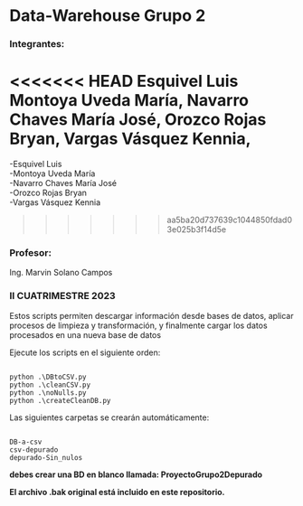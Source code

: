 # Data-Warehouse Grupo 2

### Integrantes:

<<<<<<< HEAD
Esquivel Luis
Montoya Uveda María,
Navarro Chaves María José,
Orozco Rojas Bryan,
Vargas Vásquez Kennia,
=======
-Esquivel Luis <br />
-Montoya Uveda María <br />
-Navarro Chaves María José <br />
-Orozco Rojas Bryan <br />
-Vargas Vásquez Kennia <br />
>>>>>>> aa5ba20d737639c1044850fdad03e025b3f14d5e

### Profesor:

Ing. Marvin Solano Campos

### II CUATRIMESTRE 2023

Estos scripts permiten descargar información desde bases de datos, aplicar procesos de limpieza y transformación, y finalmente cargar los datos procesados en una nueva base de datos

Ejecute los scripts en el siguiente orden:

```

python .\DBtoCSV.py
python .\cleanCSV.py
python .\noNulls.py
python .\createCleanDB.py

```

Las siguientes carpetas se crearán automáticamente:

```

DB-a-csv
csv-depurado
depurado-Sin_nulos

```

**debes crear una BD en blanco llamada: ProyectoGrupo2Depurado**

**El archivo .bak original está incluido en este repositorio.**
